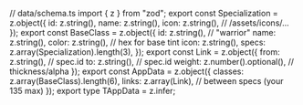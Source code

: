 // data/schema.ts
import { z } from "zod";
export const Specialization = z.object({
  id: z.string(),
  name: z.string(),
  icon: z.string(),        // /assets/icons/...
});
export const BaseClass = z.object({
  id: z.string(),          // "warrior"
  name: z.string(),
  color: z.string(),       // hex for base tint
  icon: z.string(),
  specs: z.array(Specialization).length(3),
});
export const Link = z.object({
  from: z.string(),        // spec.id
  to: z.string(),          // spec.id
  weight: z.number().optional(), // thickness/alpha
});
export const AppData = z.object({
  classes: z.array(BaseClass).length(6),
  links: z.array(Link),    // between specs (your 135 max)
});
export type TAppData = z.infer<typeof AppData>;